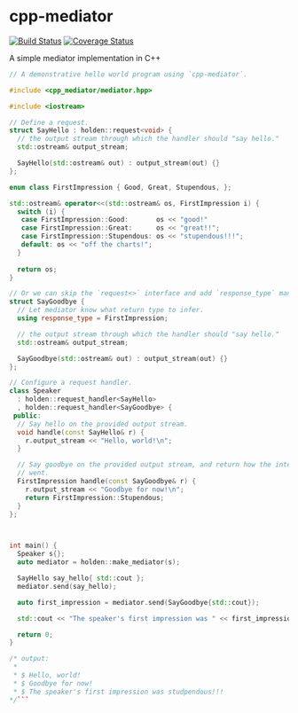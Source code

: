 # cpp-mediator
[![Build Status](https://travis-ci.org/nolanholden/cpp-mediator.svg?branch=master)](https://travis-ci.org/nolanholden/cpp-mediator)
[![Coverage Status](https://coveralls.io/repos/github/nolanholden/cpp-mediator/badge.svg?branch=master)](https://coveralls.io/github/nolanholden/cpp-mediator?branch=master)

A simple mediator implementation in C++ 


```c++
// A demonstrative hello world program using `cpp-mediator`.

#include <cpp_mediator/mediator.hpp>

#include <iostream>

// Define a request.
struct SayHello : holden::request<void> {
  // the output stream through which the handler should "say hello."
  std::ostream& output_stream;

  SayHello(std::ostream& out) : output_stream(out) {}
};

enum class FirstImpression { Good, Great, Stupendous, };

std::ostream& operator<<(std::ostream& os, FirstImpression i) {
  switch (i) {
   case FirstImpression::Good:       os << "good!"
   case FirstImpression::Great:      os << "great!!";
   case FirstImpression::Stupendous: os << "stupendous!!!";
   default: os << "off the charts!";
  }
  
  return os;
}

// Or we can skip the `request<>` interface and add `response_type` manually.
struct SayGoodbye {
  // Let mediator know what return type to infer.
  using response_type = FirstImpression;

  // the output stream through which the handler should "say hello."
  std::ostream& output_stream;

  SayGoodbye(std::ostream& out) : output_stream(out) {}
};

// Configure a request handler.
class Speaker
  : holden::request_handler<SayHello>
  , holden::request_handler<SayGoodbye> {
 public:
  // Say hello on the provided output stream.
  void handle(const SayHello& r) {
    r.output_stream << "Hello, world!\n";
  }

  // Say goodbye on the provided output stream, and return how the interaction 
  // went.
  FirstImpression handle(const SayGoodbye& r) {
    r.output_stream << "Goodbye for now!\n";
    return FirstImpression::Stupendous;
  }
};



int main() {
  Speaker s{};
  auto mediator = holden::make_mediator(s);

  SayHello say_hello{ std::cout };
  mediator.send(say_hello);

  auto first_impression = mediator.send(SayGoodbye{std::cout});

  std::cout << "The speaker's first impression was " << first_impression << "\n";

  return 0;
}

/* output:
 *
 * $ Hello, world!
 * $ Goodbye for now!
 * $ The speaker's first impression was studpendous!!!
*/```
